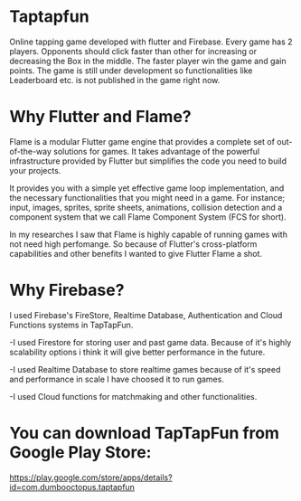 # Taptapfun
Online tapping game developed with flutter and Firebase. Every game has 2 players. Opponents should click faster than other for increasing or decreasing the Box in the middle. The faster player win the game and gain points. The game is still under development so functionalities like Leaderboard etc. is not published in the game right now.

# Why Flutter and Flame?
Flame is a modular Flutter game engine that provides a complete set of out-of-the-way solutions for games. It takes advantage of the powerful infrastructure provided by Flutter but simplifies the code you need to build your projects.

It provides you with a simple yet effective game loop implementation, and the necessary functionalities that you might need in a game. For instance; input, images, sprites, sprite sheets, animations, collision detection and a component system that we call Flame Component System (FCS for short).

In my researches I saw that Flame is highly capable of running games with not need high perfomange. So because of Flutter's cross-platform capabilities and other benefits I wanted to give Flutter Flame a shot.


# Why Firebase?

I used Firebase's FireStore, Realtime Database, Authentication and Cloud Functions systems in TapTapFun. 

-I used Firestore for storing user and past game data. Because of it's highly scalability options i think it will give better performance in the future.

-I used Realtime Database to store realtime games because of it's speed and performance in scale I have choosed it to run games.

-I used Cloud functions for matchmaking and other functionalities.


# You can download TapTapFun from Google Play Store:
https://play.google.com/store/apps/details?id=com.dumbooctopus.taptapfun
